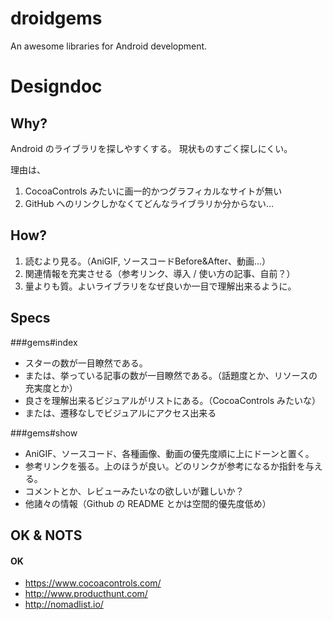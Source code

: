droidgems
=========

An awesome libraries for Android development.

Designdoc
===

Why?
---

Android のライブラリを探しやすくする。
現状ものすごく探しにくい。

理由は、

1. CocoaControls みたいに画一的かつグラフィカルなサイトが無い
2. GitHub へのリンクしかなくてどんなライブラリか分からない…

How?
---

1. 読むより見る。（AniGIF, ソースコードBefore&After、動画...）
2. 関連情報を充実させる（参考リンク、導入 / 使い方の記事、自前？）
3. 量よりも質。よいライブラリをなぜ良いか一目で理解出来るように。

Specs
---

###gems#index

- スターの数が一目瞭然である。
- または、挙っている記事の数が一目瞭然である。（話題度とか、リソースの充実度とか）
- 良さを理解出来るビジュアルがリストにある。（CocoaControls みたいな）
- または、遷移なしでビジュアルにアクセス出来る

###gems#show

- AniGIF、ソースコード、各種画像、動画の優先度順に上にドーンと置く。
- 参考リンクを張る。上のほうが良い。どのリンクが参考になるか指針を与える。
- コメントとか、レビューみたいなの欲しいが難しいか？
- 他諸々の情報（Github の README とかは空間的優先度低め）

OK & NOTS
---

#### OK

- https://www.cocoacontrols.com/
- http://www.producthunt.com/
- http://nomadlist.io/
